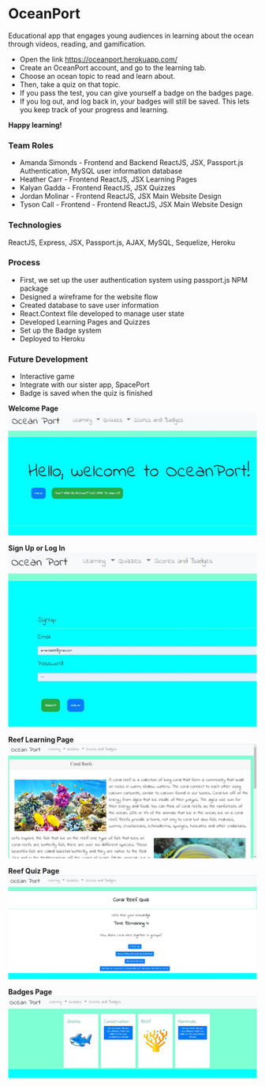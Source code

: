 # OceanPort

Educational app that engages young audiences in learning about the ocean through videos, reading, and gamification.

- Open the link https://oceanport.herokuapp.com/ 
- Create an OceanPort account, and go to the learning tab. 
- Choose an ocean topic to read and learn about. 
- Then, take a quiz on that topic. 
- If you pass the test, you can give yourself a badge on the badges page. 
- If you log out, and log back in, your badges will still be saved. This lets you keep track of your progress and learning.

**Happy learning!**

### Team Roles
- Amanda Simonds - Frontend and Backend ReactJS, JSX, Passport.js Authentication, MySQL user information database
- Heather Carr - Frontend ReactJS, JSX Learning Pages
- Kalyan Gadda - Frontend ReactJS, JSX Quizzes
- Jordan Molinar - Frontend ReactJS, JSX Main Website Design
- Tyson Call - Frontend - Frontend ReactJS, JSX Main Website Design

### Technologies
ReactJS, Express, JSX, Passport.js, AJAX, MySQL, Sequelize, Heroku

### Process
- First, we set up the user authentication system using passport.js NPM package
- Designed a wireframe for the website flow
- Created database to save user information
- React.Context file developed to manage user state
- Developed Learning Pages and Quizzes
- Set up the Badge system
- Deployed to Heroku

### Future Development
- Interactive game
- Integrate with our sister app, SpacePort
- Badge is saved when the quiz is finished

**Welcome Page**  
![](client/public/assets/images/OceanPort1.JPG)
  
  
**Sign Up or Log In**  
![](client/public/assets/images/OceanPort2.JPG)
  
  
**Reef Learning Page**  
![](client/public/assets/images/OceanPort3.JPG)
  
  
**Reef Quiz Page**  
![](client/public/assets/images/OceanPort4.JPG)
  
  
**Badges Page**
![](client/public/assets/images/OceanPort5.JPG)



